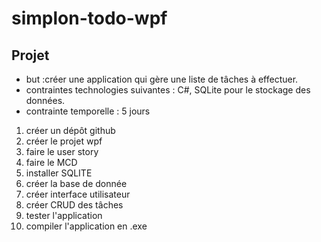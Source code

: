 # simplon-todo-wpf

## Projet 

* but :créer une application qui gère une liste de tâches à effectuer. 
* contraintes technologies suivantes : C#, SQLite pour le stockage des données.
* contrainte temporelle : 5 jours


1. créer un dépôt github 
2. créer le projet wpf 
3. faire le user story 
4. faire le MCD
5. installer SQLITE 
6. créer la base de donnée
7. créer interface utilisateur
8. créer CRUD des tâches
9. tester l'application
10. compiler l'application en .exe 

